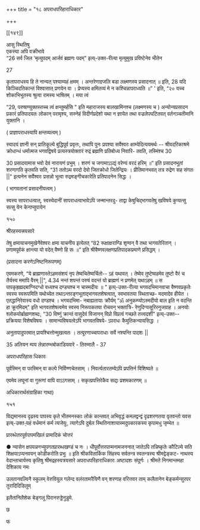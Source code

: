 +++
title = "१८ अपराधपरिहाराधिकार"

+++


[[१४९]] 

आसु स्थितिषु  
एकस्या अपि वक्रीभावे  
“26 सर्व जिल 'मृत्युपदम् आर्जवं ब्रह्मणः पदम्" इत्य्-उक्त-रीत्या मृत्युमुख प्रविष्टेनेव भीतेन 

27 

कृतापराधस्य हि ते नान्यत् पश्याम्यहं क्षमम् । अन्तरेणाज्ञ्जलि बडा लक्ष्मणस्य प्रसादनात् ॥ इति, 28 यदि किञ्चिदतिकान्तं विश्वासात् प्रणयेन वा । प्रेप्यस्य क्षमितव्यं मे न कश्चिन्नापराध्यति ॥” ' इति, “२० यच्च शोकाभिभूतस्य श्रुत्वा रामस्य भाषितम् । मया त्वं 

“29, परुषाण्युक्तस्तच्च त्वं क्षन्तुमर्हसि " इति महाराजस्य बालखामिनश्च (लक्ष्मणस्य च ) अन्योन्यप्रसादन प्रकारं प्रतिपादयतः लोकान् परामृश्य, सस्नेहं विदीर्णप्रदेशो यथा न ज्ञायेत तथा वज्रलेपघटितवत् वर्तनञ्चतीमानि युक्तानि । 

( प्राज्ञापराधस्यापि क्षन्तव्यत्वम् ) 

स्यादयं ज्ञानी सन् प्रातिकूल्ये बुद्धिपूर्व प्रवृत्तः, तथापि पुनः प्रपश्या सर्वेश्वरः क्षाम्येदित्ययमर्थः -- श्रीवदरिकाश्रमे क्रोधान्धं धर्मात्मज भगवद्विषये प्रत्यस्त्रयोक्तारं रुद्रं ब्रह्मणि प्रतिबोध्य निवारि- तवति, तस्मिंश्च 30 

30 प्रसादयामास भवो देवं नारायणं प्रभुम् । शरणं च जगामाऽऽद्यं वरेण्यं वरदं हरिम् ॥” इति प्रसादनभूतां शरणागति कृतवति सति, “31 ततोऽथ वरदो देवो जितक्रोधो जितेन्द्रियः । प्रीतिमानभवत् तत्र रुद्रेण सह संगतः ||" इत्यनेन सर्वेश्वरः प्रसन्नो भूत्वा रुद्रमङ्गीचकारेति प्रतिपादनेन सिद्धः । 

( भागवतानां प्रसादनीयत्वम् ) 

स्वस्य सापराधत्वात्, स्वस्येदानीं सापराधत्वाभावेऽपि जन्मान्तरदु- ताद्वा केषुचिद्भागवतेषु खविषये कुप्यत्सु सत्सु येन केनाप्युपायेन 

१५० 

श्रीरहस्यत्त्रयसारे 

तेषु क्षमायाचनमुखेनैवेश्वरः क्षमा याचनीय इत्येतत् “82 रूक्षाक्षराण्डि शृण्वन् वै तथा भागवतेरितान् । प्रणामपूर्वकं क्षान्त्या यो वदेत् वैष्णो हि सः ॥” इति श्रीवैष्णवलक्षणप्रतिपादकप्रमाणे प्रसिद्धम् । 

(प्रसादना करणेऽनिष्टनिरूपणम्) 

एवमकरणे, “ये ब्राह्मणास्तेऽहमसंशयं नृप तेष्वचितेष्वर्चितो-- ऽहं यथावत् । तेष्वेव तुष्टेष्वहमेव तुष्टो वैरं च तैर्यस्य ममापि वैरम् ||", 4.34 नन्तं शपन्तं परुषं वदन्तं यो ब्राह्मणं न प्रणमेत् यथाऽहम् ॥ स पापकृह्रह्मदबाग्निदग्धो वध्यश्च दण्ड्यश्च न चास्मदीयः ॥ " इत्य्-उक्त-रीत्या भगवदभिमानवाचा वैष्णवप्रकृतेः स्वस्य स्वरूपमिति यथोच्येत तथाऽन्तरङ्गभूताद्भागवतशेषत्वात्, स्वभावतया स्थिताच्छ- मदमादेव हीयेत । एतद्धानिरेवास्य वधो दण्डश्च । भगवदभिमा- नबाह्यतायाः क्रौर्यम् “ॐ अनुकम्प्योऽस्मदीयो बाल इति न वदन्ति हा क्रूरमिदम्" इति भागवतशेषत्वमेव स्वस्य निरूपकतया रोचयन् भक्तात्रि- रेणुदिग्यसूरिरनुजग्राह । अनयोः श्लोकयोर्ब्राह्मणशब्दः, “30 विष्णुं क्रान्तं वासुदेवं विजानन् विप्रो विप्रत्वं गच्छते तत्त्वदर्शी" इत्य्-उक्त-- प्रक्रियया विशेषविषयः । सामान्यविषयत्वेऽपि भागवतविषये- ऽपराधः कैमुतिकन्यायसिद्धः । 

अनुतापादुपरमात् प्रायश्चित्तोन्मुखत्वतः । तत्पूरणाच्चापराधाः सर्वे नश्यन्ति पादशः || 

35 अलियन म्पय लेन्नारम्भबोकाडियवारे - तिरुमालै - 37 

अपराधपरिहास धिकारः 

पूर्वस्मिन् वा परस्मिन् वा कल्पे निर्विण्णचेतसाम् । निवर्त्यतारतम्येऽपि प्रपत्तिर्न विशिष्यते ॥ 

एवमेव लघूनां वा गुरूणां वापि वाऽऽगसाम् । सकृत्प्रपत्तिरेकैव सद्यः प्रशमकारणम् ॥ 

अधिकारार्थसंग्राहिका गाथा) 

१५१ 

विद्यमानस्य दृढस्य पापस्य कृते भीतमनस्काः लोकं कान्तवत् अभिवृद्धं कमलद्वन्द्वं दृढशरणतया वृतवन्तो यवस इत्य्-उक्त-्यहं वर्धमानं कर्म त्यजेयुः, त्यागेऽपि दुर्बल स्थितिनाशायास्मदुपकारकस्य कृपामधु जृम्भेत ॥ 

प्रारब्धेतरपूर्वपापमखिलं प्रामादिकं चोत्तरं 

● न्यासेन क्षपयन्ननभ्युपगतप्रारब्धखण्डं च नः । धीपूर्वोत्तरपाप्मनामजननात् जातेऽपि तन्निष्कृतेः कौटिल्ये सति शिक्षयाऽप्यनवयन् कोडीकरोति प्रभुः ॥ इति श्रीकवितार्किक सिंहस्य सर्वतन्त्र स्वतन्त्रस्य श्रीमद्वेङ्कट- नाथस्य वेदान्ताचार्यस्य कृतिषु श्रीमद्रहस्यत्रयसारे अपराधपरिहाराधिकारः अष्टादशः संपूर्णः । श्रीमते निगमान्तमहा देशिकाय नमः 

उलतानवल्विनै स्कुलम् वेरुवियुल गलेन्द वलंरतामरैयिणै वन् शरणाह वरित्तवर ताम् कलैतानेन बेङ्कर्मन्सुरपर तुरादिदिडिलुम् 

इलैतानिलैशेक बेङ्गलू पिरानरुड्डेनुडुमे. 

छ 

फ 
